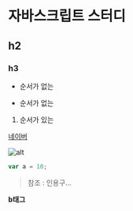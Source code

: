 # 자바스크립트 스터디

## h2

 ### h3

 - 순서가 없는
 
 * 순서가 없는
 
 1. 순서가 있는

 [네이버](http://naver.com/)

![alt](url)

```js
var a = 10;
```

> 참조 : 인용구...

**b태그**
